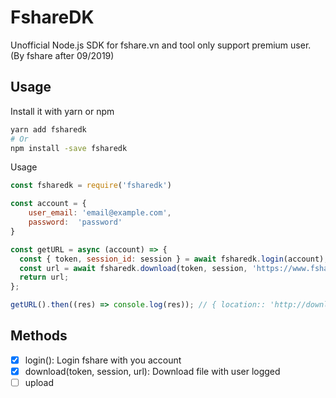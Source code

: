 # FshareDK

Unofficial Node.js SDK for fshare.vn and tool only support premium user. (By fshare after 09/2019)


## Usage

Install it with yarn or npm

```bash
yarn add fsharedk
# Or
npm install -save fsharedk
```

Usage 

```javascript
const fsharedk = require('fsharedk')

const account = {
    user_email: 'email@example.com',
    password:  'password'
}

const getURL = async (account) => {
  const { token, session_id: session } = await fsharedk.login(account);
  const url = await fsharedk.download(token, session, 'https://www.fshare.vn/file/xxxx...');
  return url;
};

getURL().then((res) => console.log(res)); // { location:: 'http://download.fshare.vn/dl/xxx...' }

```

## Methods

- [x] login(): Login fshare with you account
- [x] download(token, session, url): Download file with user logged
- [ ] upload

